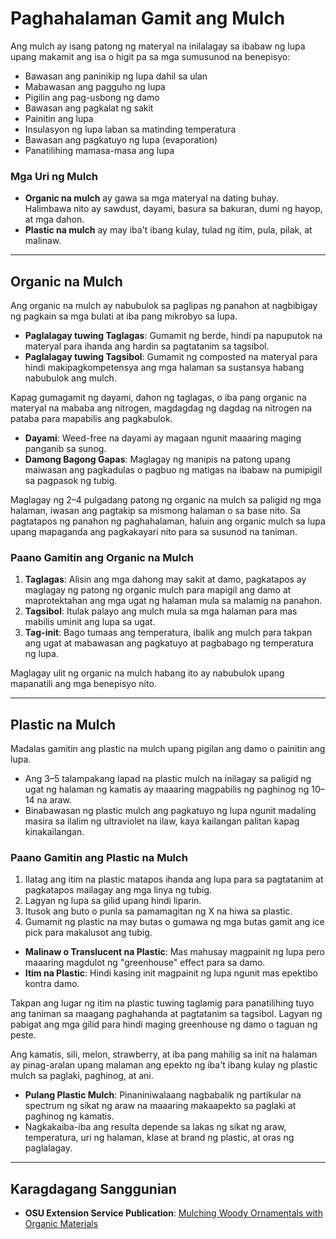 # Paghahalaman Gamit ang Mulch

Ang mulch ay isang patong ng materyal na inilalagay sa ibabaw ng lupa upang makamit ang isa o higit pa sa mga sumusunod na benepisyo:

- Bawasan ang paninikip ng lupa dahil sa ulan
- Mabawasan ang pagguho ng lupa
- Pigilin ang pag-usbong ng damo
- Bawasan ang pagkalat ng sakit
- Painitin ang lupa
- Insulasyon ng lupa laban sa matinding temperatura
- Bawasan ang pagkatuyo ng lupa (evaporation)
- Panatilihing mamasa-masa ang lupa

### Mga Uri ng Mulch

- **Organic na mulch** ay gawa sa mga materyal na dating buhay. Halimbawa nito ay sawdust, dayami, basura sa bakuran, dumi ng hayop, at mga dahon.
- **Plastic na mulch** ay may iba't ibang kulay, tulad ng itim, pula, pilak, at malinaw.

---

## Organic na Mulch

Ang organic na mulch ay nabubulok sa paglipas ng panahon at nagbibigay ng pagkain sa mga bulati at iba pang mikrobyo sa lupa.

- **Paglalagay tuwing Taglagas**: Gumamit ng berde, hindi pa napuputok na materyal para ihanda ang hardin sa pagtatanim sa tagsibol.
- **Paglalagay tuwing Tagsibol**: Gumamit ng composted na materyal para hindi makipagkompetensya ang mga halaman sa sustansya habang nabubulok ang mulch.

Kapag gumagamit ng dayami, dahon ng taglagas, o iba pang organic na materyal na mababa ang nitrogen, magdagdag ng dagdag na nitrogen na pataba para mapabilis ang pagkabulok.

- **Dayami**: Weed-free na dayami ay magaan ngunit maaaring maging panganib sa sunog.
- **Damong Bagong Gapas**: Maglagay ng manipis na patong upang maiwasan ang pagkadulas o pagbuo ng matigas na ibabaw na pumipigil sa pagpasok ng tubig.

Maglagay ng 2–4 pulgadang patong ng organic na mulch sa paligid ng mga halaman, iwasan ang pagtakip sa mismong halaman o sa base nito. Sa pagtatapos ng panahon ng paghahalaman, haluin ang organic mulch sa lupa upang mapaganda ang pagkakayari nito para sa susunod na taniman.

### Paano Gamitin ang Organic na Mulch

1. **Taglagas**: Alisin ang mga dahong may sakit at damo, pagkatapos ay maglagay ng patong ng organic mulch para mapigil ang damo at maprotektahan ang mga ugat ng halaman mula sa malamig na panahon.
2. **Tagsibol**: Itulak palayo ang mulch mula sa mga halaman para mas mabilis uminit ang lupa sa ugat.
3. **Tag-init**: Bago tumaas ang temperatura, ibalik ang mulch para takpan ang ugat at mabawasan ang pagkatuyo at pagbabago ng temperatura ng lupa.

Maglagay ulit ng organic na mulch habang ito ay nabubulok upang mapanatili ang mga benepisyo nito.

---

## Plastic na Mulch

Madalas gamitin ang plastic na mulch upang pigilan ang damo o painitin ang lupa.

- Ang 3–5 talampakang lapad na plastic mulch na inilagay sa paligid ng ugat ng halaman ng kamatis ay maaaring magpabilis ng paghinog ng 10–14 na araw.
- Binabawasan ng plastic mulch ang pagkatuyo ng lupa ngunit madaling masira sa ilalim ng ultraviolet na ilaw, kaya kailangan palitan kapag kinakailangan.

### Paano Gamitin ang Plastic na Mulch


1. Ilatag ang itim na plastic matapos ihanda ang lupa para sa pagtatanim at pagkatapos mailagay ang mga linya ng tubig.
2. Lagyan ng lupa sa gilid upang hindi liparin.
3. Itusok ang buto o punla sa pamamagitan ng X na hiwa sa plastic.
4. Gumamit ng plastic na may butas o gumawa ng mga butas gamit ang ice pick para makalusot ang tubig.


- **Malinaw o Translucent na Plastic**: Mas mahusay magpainit ng lupa pero maaaring magdulot ng "greenhouse" effect para sa damo.
- **Itim na Plastic**: Hindi kasing init magpainit ng lupa ngunit mas epektibo kontra damo.


Takpan ang lugar ng itim na plastic tuwing taglamig para panatilihing tuyo ang taniman sa maagang paghahanda at pagtatanim sa tagsibol. Lagyan ng pabigat ang mga gilid para hindi maging greenhouse ng damo o taguan ng peste.


Ang kamatis, sili, melon, strawberry, at iba pang mahilig sa init na halaman ay pinag-aralan upang malaman ang epekto ng iba't ibang kulay ng plastic mulch sa paglaki, paghinog, at ani.

- **Pulang Plastic Mulch**: Pinaniniwalaang nagbabalik ng partikular na spectrum ng sikat ng araw na maaaring makaapekto sa paglaki at paghinog ng kamatis.
- Nagkakaiba-iba ang resulta depende sa lakas ng sikat ng araw, temperatura, uri ng halaman, klase at brand ng plastic, at oras ng paglalagay.

---

## Karagdagang Sanggunian

- **OSU Extension Service Publication**: [Mulching Woody Ornamentals with Organic Materials](https://catalog.extension.oregonstate.edu/ec1629)
